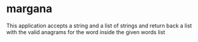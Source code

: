 # margana

This application accepts a string and a list of strings and return back a list with the valid anagrams for the word inside the given words list
